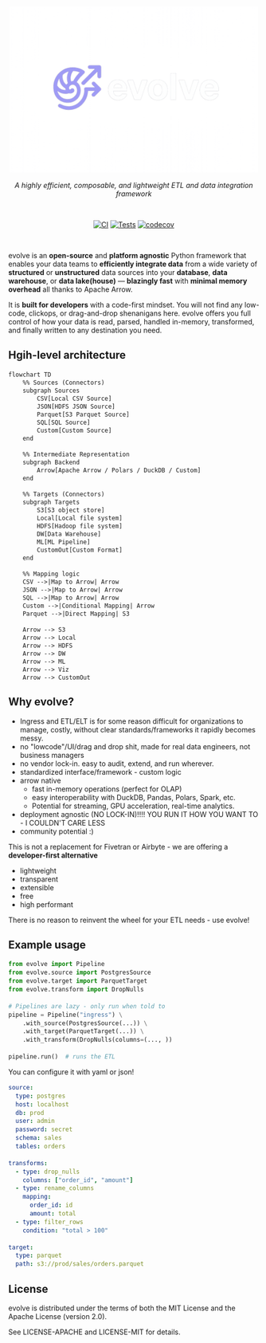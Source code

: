<div align="center">

<img src="https://github.com/firelink-sh/evolve-py/blob/e0cd1de29957eeb740f329a21f3ae11e59aab0a0/docs/assets/evolve-banner.png" alt="evolve logo" style="width:500px; height:auto">
<p>
    <em>A highly efficient, composable, and lightweight ETL and data integration framework</em>
</p>

<br>

[![CI](https://github.com/firelink-sh/evolve-py/actions/workflows/ci.yml/badge.svg)](https://github.com/firelink-sh/evolve/actions/workflows/ci.yml)
[![Tests](https://github.com/firelink-sh/evolve-py/actions/workflows/tests.yml/badge.svg)](https://github.com/firelink-sh/evolve-py/actions/workflows/tests.yml)
[![codecov](https://codecov.io/gh/firelink-sh/evolve-py/graph/badge.svg?token=OTFIM6UICZ)](https://codecov.io/gh/firelink-sh/evolve-py)

<br>

</div>

evolve is an **open-source** and **platform agnostic** Python framework that enables your data teams to **efficiently integrate data** from a wide variety of **structured** or **unstructured** data sources into your **database**, **data warehouse**, or **data lake(house)** — **blazingly fast** with **minimal memory overhead** all thanks to Apache Arrow. 

It is **built for developers** with a code-first mindset. You will not find any low-code, clickops, or drag-and-drop shenanigans here.
evolve offers you full control of how your data is read, parsed, handled in-memory, transformed, and finally written to any destination you need.


## Hgih-level architecture

```mermaid
flowchart TD
    %% Sources (Connectors)
    subgraph Sources
        CSV[Local CSV Source]
        JSON[HDFS JSON Source]
        Parquet[S3 Parquet Source]
        SQL[SQL Source]
        Custom[Custom Source]
    end

    %% Intermediate Representation
    subgraph Backend
        Arrow[Apache Arrow / Polars / DuckDB / Custom]
    end

    %% Targets (Connectors)
    subgraph Targets
        S3[S3 object store]
        Local[Local file system]
        HDFS[Hadoop file system]
        DW[Data Warehouse]
        ML[ML Pipeline]
        CustomOut[Custom Format]
    end

    %% Mapping logic
    CSV -->|Map to Arrow| Arrow
    JSON -->|Map to Arrow| Arrow
    SQL -->|Map to Arrow| Arrow
    Custom -->|Conditional Mapping| Arrow
    Parquet -->|Direct Mapping| S3

    Arrow --> S3
    Arrow --> Local
    Arrow --> HDFS
    Arrow --> DW
    Arrow --> ML
    Arrow --> Viz
    Arrow --> CustomOut
```


## Why evolve?

- Ingress and ETL/ELT is for some reason difficult for organizations to manage,
    costly, without clear standards/frameworks it rapidly becomes messy.
- no "lowcode"/UI/drag and drop shit, made for real data engineers, not business managers
- no vendor lock-in. easy to audit, extend, and run wherever.
- standardized interface/framework - custom logic
- arrow native
  - fast in-memory operations (perfect for OLAP)
  - easy interoperability with DuckDB, Pandas, Polars, Spark, etc.
  - Potential for streaming, GPU acceleration, real-time analytics.
- deployment agnostic (NO LOCK-IN)!!!! YOU RUN IT HOW YOU WANT TO - I COULDN'T CARE LESS
- community potential :)

This is not a replacement for Fivetran or Airbyte - we are offering a **developer-first alternative**
- lightweight
- transparent
- extensible
- free
- high performant

There is no reason to reinvent the wheel for your ETL needs - use evolve!


## Example usage

```python
from evolve import Pipeline
from evolve.source import PostgresSource
from evolve.target import ParquetTarget
from evolve.transform import DropNulls

# Pipelines are lazy - only run when told to
pipeline = Pipeline("ingress") \
    .with_source(PostgresSource(...)) \
    .with_target(ParquetTarget(...)) \
    .with_transform(DropNulls(columns=(..., ))

pipeline.run()  # runs the ETL
```

You can configure it with yaml or json!

```yml
source:
  type: postgres
  host: localhost
  db: prod
  user: admin
  password: secret
  schema: sales
  tables: orders

transforms:
  - type: drop_nulls
    columns: ["order_id", "amount"]
  - type: rename_columns
    mapping:
      order_id: id
      amount: total
  - type: filter_rows
    condition: "total > 100"

target:
  type: parquet
  path: s3://prod/sales/orders.parquet
```


## License

evolve is distributed under the terms of both the MIT License and the Apache License (version 2.0).

See LICENSE-APACHE and LICENSE-MIT for details.
